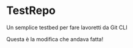 # TestRepo
Un semplice testbed per fare lavoretti da Git CLI

Questa è la modifica che andava fatta!
